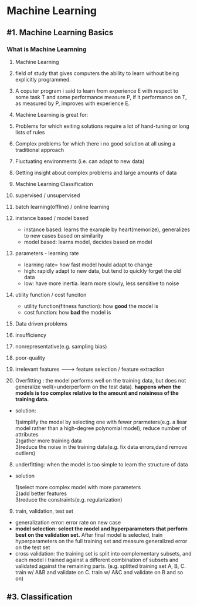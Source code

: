 # Machine Learning

## #1. Machine Learning Basics
### What is Machine Learnning
1. Machine Learning  
  1. field of study that gives computers the ability to learn without being explicitly programmed.  
  2. A coputer program i said to learn from experience E with respect to some task T and some performance measure P, if it performance on T, as measured by P, improves with experience E.  

2. Machine Learning is great for:
  1. Problems for which exiting solutions require a lot of hand-tuning or long lists of rules  
  2. Complex problems for which there i no good solution at all using a traditional approach  
  3. Fluctuating environments (i.e. can adapt to new data)  
  4. Getting insight about complex problems and large amounts of data  

3. Machine Learning Classification
  1. supervised / unsupervised  
  2. batch learning(offline) / online learning  
  3. instance based / model based  
      - instance based: learns the example by heart(memorize), generalizes to new cases based on similarity  
      - model based: learns model, decides based on model  
  
4. parameters - learning rate  
    - learning rate= how fast model hould adapt to change  
    - high: rapidly adapt to new data, but tend to quickly forget the old data   
    - low: have more inertia. learn more slowly, less sensitive to noise  
  
5. utility function / cost funciton  
    - utility function(fitness function): how **good** the model is  
    - cost function: how **bad** the model is  
  
6. Data driven problems  
  1. insufficiency  
  2. nonrepresentative(e.g. sampling bias)  
  3. poor-quality  
  4. irrelevant features ---> feature selection / feature extraction  
 
7. Overfitting : the model performs well on the training data, but does not generalize well(=underperform on the test data). **happens when the models is too complex relative to the amount and noisiness of the training data.**  
  - solution: 
	
	
    1)simplify the model by selecting one with fewer prarmeters(e.g. a liear model rather than a high-degree polynomial model), reduce number of attributes  
    2)gather more training data   
    3)reduce the noise in the training data(e.g. fix data errors,dand remove outliers)  
		
		
 
8. underfitting: when the model is too simple to learn the structure of data
  - solution


    1)select more complex model with more parameters  
		2)add better features  
		3)reduce the constraints(e.g. regularization)  
						 
						 

9. train, validation, test set
  - generalization error: error rate on new case  
  - **model selection: select the model and hyperparameters that perform best on the validation set.** After final model is selected, train hyperparameters on the full training set and measure generalized error on the test set
  - cross validation: the training set is split into complementary subsets, and each model i trained against a different combination of subsets and validated against the remaining parts. (e.g. splitted training set A, B, C. train w/ A&B and validate on C. train w/ A&C and validate on B and so on)

## #3. Classification
  

